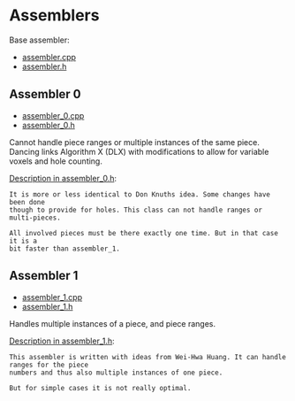 # Assemblers

Base assembler:
  * [assembler.cpp](burr-tools/src/lib/assembler.cpp)
  * [assembler.h](burr-tools/src/lib/assembler.h)

## Assembler 0
  * [assembler_0.cpp](burr-tools/src/lib/assembler_0.cpp)
  * [assembler_0.h](burr-tools/src/lib/assembler_0.h)

Cannot handle piece ranges or multiple instances of the same piece. Dancing
links Algorithm X (DLX) with modifications to allow for variable voxels and
hole counting.

[Description in assembler_0.h](burr-tools/src/lib/assembler_0.h#L36):

    It is more or less identical to Don Knuths idea. Some changes have been done
    though to provide for holes. This class can not handle ranges or multi-pieces.

    All involved pieces must be there exactly one time. But in that case it is a
    bit faster than assembler_1.

## Assembler 1
  * [assembler_1.cpp](burr-tools/src/lib/assembler_1.cpp)
  * [assembler_1.h](burr-tools/src/lib/assembler_1.h)

Handles multiple instances of a piece, and piece ranges.

[Description in assembler_1.h](burr-tools/src/lib/assembler_1.h#L37):

    This assembler is written with ideas from Wei-Hwa Huang. It can handle ranges for the piece
    numbers and thus also multiple instances of one piece.

    But for simple cases it is not really optimal.